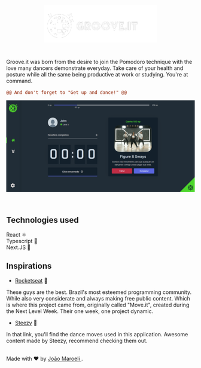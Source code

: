 <p align="center">
  <img src="https://raw.githubusercontent.com/JohnMaroe/Groove.it/main/public/discoball-full.png" alt="Groove it logo" width=300 />
</p>

#

Groove.it was born from the desire to join the Pomodoro technique with the love many dancers demonstrate everyday. 
Take care of your health and posture while all the same being productive at work or studying. You're at command.

```diff
@@ And don't forget to "Get up and dance!" @@
```

<p align="center">
  <img src="https://raw.githubusercontent.com/JohnMaroe/Groove.it/main/.github/Screenshot%202021-03-04%20235032.png" alt="Groove it screenshot" width=900 />
</p>

<br />

## Technologies used
React ⚛️ <br />
Typescript 🔷 <br />
Next.JS 🔺 <br />

## Inspirations
- <a href="https://rocketseat.com.br/">Rocketseat</a> 🚀

These guys are the best. Brazil's most esteemed programming community. While also very considerate and always making free public content. 
Which is where this project came from, originally called "Move.it", created during the Next Level Week. Their one week, one project dynamic.

- <a href="https://www.steezy.co/posts/10-basic-dance-moves-anyone-can-learn/">Steezy</a> 🎵

In that link, you'll find the dance moves used in this application. Awesome content made by Steezy, recommend checking them out.

<br />
Made with ❤️ by <a href="https://www.linkedin.com/in/jo%C3%A3o-maroeli-dos-santos-645314196/" target="_blank"> João Maroeli </a>. <br />
<br />
